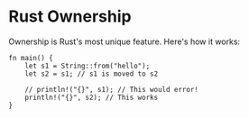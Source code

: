 # Rust Ownership

Ownership is Rust's most unique feature. Here's how it works:
```rust,editable
fn main() {
    let s1 = String::from("hello");
    let s2 = s1; // s1 is moved to s2

    // println!("{}", s1); // This would error!
    println!("{}", s2); // This works
}
```